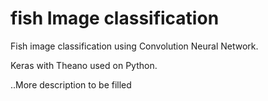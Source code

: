 # fish Image classification
Fish image classification using Convolution Neural Network.

Keras with Theano used on Python.

..More description to be filled
